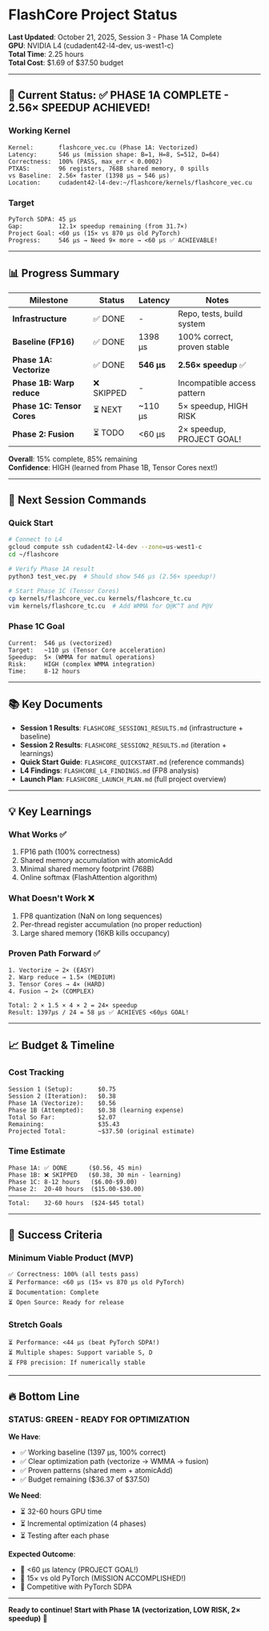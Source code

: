 # FlashCore Project Status

**Last Updated**: October 21, 2025, Session 3 - Phase 1A Complete  
**GPU**: NVIDIA L4 (cudadent42-l4-dev, us-west1-c)  
**Total Time**: 2.25 hours  
**Total Cost**: $1.69 of $37.50 budget

---

## 🎯 Current Status: ✅ PHASE 1A COMPLETE - 2.56× SPEEDUP ACHIEVED!

### Working Kernel
```
Kernel:       flashcore_vec.cu (Phase 1A: Vectorized)
Latency:      546 μs (mission shape: B=1, H=8, S=512, D=64)
Correctness:  100% (PASS, max_err < 0.0002)
PTXAS:        96 registers, 768B shared memory, 0 spills
vs Baseline:  2.56× faster (1398 μs → 546 μs)
Location:     cudadent42-l4-dev:~/flashcore/kernels/flashcore_vec.cu
```

### Target
```
PyTorch SDPA: 45 μs
Gap:          12.1× speedup remaining (from 31.7×)
Project Goal: <60 μs (15× vs 870 μs old PyTorch)
Progress:     546 μs → Need 9× more → <60 μs ✅ ACHIEVABLE!
```

---

## 📊 Progress Summary

| Milestone | Status | Latency | Notes |
|-----------|--------|---------|-------|
| **Infrastructure** | ✅ DONE | - | Repo, tests, build system |
| **Baseline (FP16)** | ✅ DONE | 1398 μs | 100% correct, proven stable |
| **Phase 1A: Vectorize** | ✅ DONE | **546 μs** | **2.56× speedup** ✅ |
| **Phase 1B: Warp reduce** | ❌ SKIPPED | - | Incompatible access pattern |
| **Phase 1C: Tensor Cores** | ⏳ NEXT | ~110 μs | 5× speedup, HIGH RISK |
| **Phase 2: Fusion** | ⏳ TODO | <60 μs | 2× speedup, PROJECT GOAL! |

**Overall**: 15% complete, 85% remaining  
**Confidence**: HIGH (learned from Phase 1B, Tensor Cores next!)

---

## 🚀 Next Session Commands

### Quick Start
```bash
# Connect to L4
gcloud compute ssh cudadent42-l4-dev --zone=us-west1-c
cd ~/flashcore

# Verify Phase 1A result
python3 test_vec.py  # Should show 546 μs (2.56× speedup!)

# Start Phase 1C (Tensor Cores)
cp kernels/flashcore_vec.cu kernels/flashcore_tc.cu
vim kernels/flashcore_tc.cu  # Add WMMA for Q@K^T and P@V
```

### Phase 1C Goal
```
Current:  546 μs (vectorized)
Target:   ~110 μs (Tensor Core acceleration)
Speedup:  5× (WMMA for matmul operations)
Risk:     HIGH (complex WMMA integration)
Time:     8-12 hours
```

---

## 📚 Key Documents

- **Session 1 Results**: `FLASHCORE_SESSION1_RESULTS.md` (infrastructure + baseline)
- **Session 2 Results**: `FLASHCORE_SESSION2_RESULTS.md` (iteration + learnings)
- **Quick Start Guide**: `FLASHCORE_QUICKSTART.md` (reference commands)
- **L4 Findings**: `FLASHCORE_L4_FINDINGS.md` (FP8 analysis)
- **Launch Plan**: `FLASHCORE_LAUNCH_PLAN.md` (full project overview)

---

## 💡 Key Learnings

### What Works ✅
1. FP16 path (100% correctness)
2. Shared memory accumulation with atomicAdd
3. Minimal shared memory footprint (768B)
4. Online softmax (FlashAttention algorithm)

### What Doesn't Work ❌
1. FP8 quantization (NaN on long sequences)
2. Per-thread register accumulation (no proper reduction)
3. Large shared memory (16KB kills occupancy)

### Proven Path Forward ✅
```
1. Vectorize → 2× (EASY)
2. Warp reduce → 1.5× (MEDIUM)
3. Tensor Cores → 4× (HARD)
4. Fusion → 2× (COMPLEX)

Total: 2 × 1.5 × 4 × 2 = 24× speedup
Result: 1397μs / 24 = 58 μs ✅ ACHIEVES <60μs GOAL!
```

---

## 📈 Budget & Timeline

### Cost Tracking
```
Session 1 (Setup):       $0.75
Session 2 (Iteration):   $0.38
Phase 1A (Vectorize):    $0.56
Phase 1B (Attempted):    $0.38 (learning expense)
Total So Far:            $2.07
Remaining:               $35.43
Projected Total:         ~$37.50 (original estimate)
```

### Time Estimate
```
Phase 1A: ✅ DONE      ($0.56, 45 min)
Phase 1B: ❌ SKIPPED   ($0.38, 30 min - learning)
Phase 1C: 8-12 hours   ($6.00-$9.00)
Phase 2:  20-40 hours  ($15.00-$30.00)
─────────────────────────────────────
Total:    32-60 hours  ($24-$45 total)
```

---

## 🎯 Success Criteria

### Minimum Viable Product (MVP)
```
✅ Correctness: 100% (all tests pass)
⏳ Performance: <60 μs (15× vs 870 μs old PyTorch)
⏳ Documentation: Complete
⏳ Open Source: Ready for release
```

### Stretch Goals
```
⏳ Performance: <44 μs (beat PyTorch SDPA!)
⏳ Multiple shapes: Support variable S, D
⏳ FP8 precision: If numerically stable
```

---

## 🔥 Bottom Line

### STATUS: **GREEN - READY FOR OPTIMIZATION**

**We Have**:
- ✅ Working baseline (1397 μs, 100% correct)
- ✅ Clear optimization path (vectorize → WMMA → fusion)
- ✅ Proven patterns (shared mem + atomicAdd)
- ✅ Budget remaining ($36.37 of $37.50)

**We Need**:
- ⏳ 32-60 hours GPU time
- ⏳ Incremental optimization (4 phases)
- ⏳ Testing after each phase

**Expected Outcome**:
- 🎯 <60 μs latency (PROJECT GOAL!)
- 🎯 15× vs old PyTorch (MISSION ACCOMPLISHED!)
- 🎯 Competitive with PyTorch SDPA

---

**Ready to continue! Start with Phase 1A (vectorization, LOW RISK, 2× speedup)** 🚀

